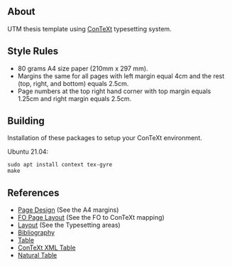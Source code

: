 ## About
UTM thesis template using [ConTeXt](http://wiki.contextgarden.net/) typesetting
system.

## Style Rules
- 80 grams A4 size paper (210mm x 297 mm).
- Margins the same for all pages with left margin equal 4cm and the rest (top,
  right, and bottom) equals 2.5cm.
- Page numbers at the top right hand corner with top margin equals 1.25cm and
  right margin equals 2.5cm.

## Building
Installation of these packages to setup your ConTeXt environment.

Ubuntu 21.04:
```
sudo apt install context tex-gyre
make
```

## References
- [Page Design](http://context.aanhet.net/svn/contextman/context-reference/en/co-pagedesign.pdf) (See the A4 margins)
- [FO Page Layout](http://wiki.contextgarden.net/FO_Page_Layout) (See the FO to ConTeXt mapping)
- [Layout](http://wiki.contextgarden.net/Layout) (See the Typesetting areas)
- [Bibliography](http://www.pragma-ade.com/general/manuals/mkiv-publications)
- [Table](http://wiki.contextgarden.net/TABLE)
- [ConTeXt XML Table](http://getfo.org/context_xml/page5.html)
- [Natural Table](http://www.pragma-ade.com/general/manuals/enattab.pdf)
